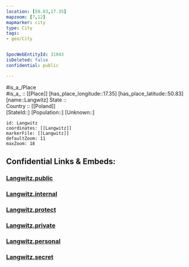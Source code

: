 ```yaml
---
location: [50.83,17.35] 
mapzoom: [7,12] 
mapmarker: city 
type: City
tags:
- geo/City


SpocWebEntityId: 31843
isDeleted: false
confidential: public

---
```

#is_a_/Place  
#is_a_ :: [[Place]] 
[has_place_longitude::17.35] 
[has_place_latitude::50.83] 
[name::Langwitz] 
State ::  
Country :: [[Poland]]  
[StateId::] 
[Population::] 
[Unknown::] 


```leaflet
id: Langwitz
coordinates: [[Langwitz]] 
markerFile: [[Langwitz]] 
defaultZoom: 11 
maxZoom: 18
```


## Confidential Links & Embeds: 

### [Langwitz.public](/_public/\Earth\Continent\Europe\Europe~East\Poland\Provinces~Poland\Opole\CityLangwitz.public.md) 

### [Langwitz.internal](/_internal/\Earth\Continent\Europe\Europe~East\Poland\Provinces~Poland\Opole\CityLangwitz.internal.md) 

### [Langwitz.protect](/_protect/\Earth\Continent\Europe\Europe~East\Poland\Provinces~Poland\Opole\CityLangwitz.protect.md) 

### [Langwitz.private](/_private/\Earth\Continent\Europe\Europe~East\Poland\Provinces~Poland\Opole\CityLangwitz.private.md) 

### [Langwitz.personal](/_personal/\Earth\Continent\Europe\Europe~East\Poland\Provinces~Poland\Opole\CityLangwitz.personal.md) 

### [Langwitz.secret](/_secret/\Earth\Continent\Europe\Europe~East\Poland\Provinces~Poland\Opole\CityLangwitz.secret.md)

